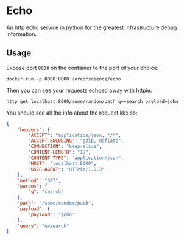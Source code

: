 # Echo

An http echo service in python for the greatest infrastructure debug
information.

## Usage

Expose port `8000` on the container to the port of your choice:

```console
docker run -p 8000:8000 coreofscience/echo
```

Then you can see your requests echoed away with [httpie]:

```console
http get localhost:8000/some/random/path q==search payload=john
```

You should see all the info about the request like so:

```json
{
    "headers": {
        "ACCEPT": "application/json, */*",
        "ACCEPT-ENCODING": "gzip, deflate",
        "CONNECTION": "keep-alive",
        "CONTENT-LENGTH": "19",
        "CONTENT-TYPE": "application/json",
        "HOST": "localhost:8000",
        "USER-AGENT": "HTTPie/1.0.3"
    },
    "method": "GET",
    "params": {
        "q": "search"
    },
    "path": "/some/random/path",
    "payload": {
        "payload": "john"
    },
    "query": "q=search"
}
```


[httpie]: https://httpie.org/doc

